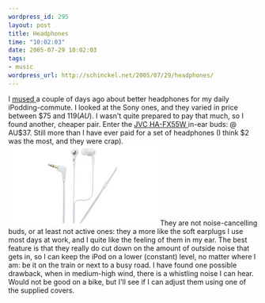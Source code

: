 ```yaml
--- 
wordpress_id: 295
layout: post
title: Headphones
time: "10:02:03"
date: 2005-07-29 10:02:03
tags: 
- music
wordpress_url: http://schinckel.net/2005/07/29/headphones/
---
```

I [mused ][1]a couple of days ago about better headphones for my daily iPodding-commute. I looked at the Sony ones, and they varied in price between $75 and $119 (AU$). I wasn't quite prepared to pay that much, so I found another, cheaper pair. Enter the [JVC HA-FX55W ][2]in-ear buds: @ AU$37. Still more than I have ever paid for a set of headphones (I think $2 was the most, and they were crap). ![JVC HA-FX55W][3] They are not noise-cancelling buds, or at least not active ones: they a more like the soft earplugs I use most days at work, and I quite like the feeling of them in my ear. The best feature is that they really do cut down on the amount of outside noise that gets in, so I can keep the iPod on a lower (constant) level, no matter where I am: be it on the train or next to a busy road. I have found one possible drawback, when in medium-high wind, there is a whistling noise I can hear. Would not be good on a bike, but I'll see if I can adjust them using one of the supplied covers. 

   [1]: http://schinckel.net/2005/07/28/sony-headphones/
   [2]: http://www.jvc.com/product.jsp?modelId=MODL027386&pathId=110&page=1
   [3]: /images/62.jpg

